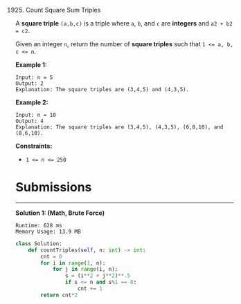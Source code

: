 1925. Count Square Sum Triples

A **square triple** `(a,b,c)` is a triple where `a`, `b`, and `c` are **integers** and `a2 + b2 = c2`.

Given an integer `n`, return the number of **square triples** such that `1 <= a, b, c <= n`.

 

**Example 1:**
```
Input: n = 5
Output: 2
Explanation: The square triples are (3,4,5) and (4,3,5).
```

**Example 2:**
```
Input: n = 10
Output: 4
Explanation: The square triples are (3,4,5), (4,3,5), (6,8,10), and (8,6,10).
```

**Constraints:**

* `1 <= n <= 250`

# Submissions
---
**Solution 1: (Math, Brute Force)**
```
Runtime: 628 ms
Memory Usage: 13.9 MB
```
```python
class Solution:
    def countTriples(self, n: int) -> int:
        cnt = 0
        for i in range(1, n):
            for j in range(i, n):
                s = (i**2 + j**2)**.5
                if s <= n and s%1 == 0:
                    cnt += 1
        return cnt*2
```
